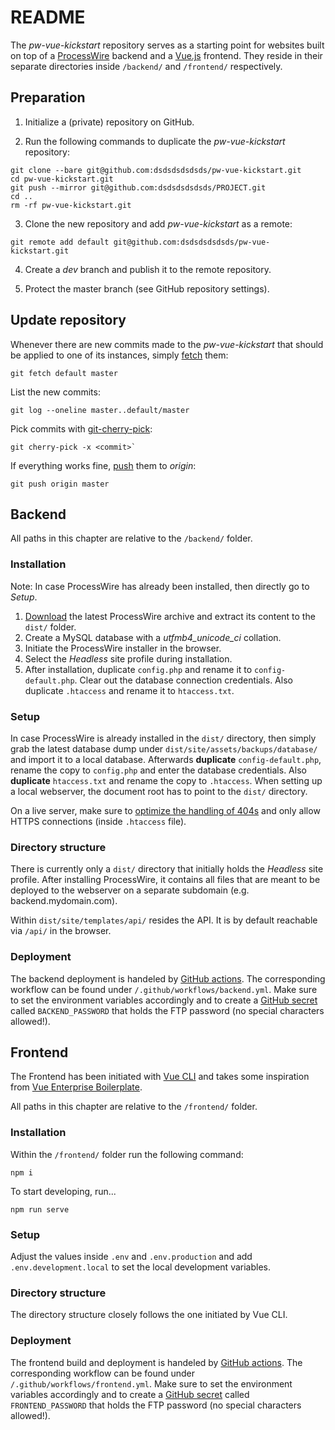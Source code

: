 # README

The _pw-vue-kickstart_ repository serves as a starting point for websites built on top of a [ProcessWire](https://processwire.com/) backend and a [Vue.js](https://vuejs.org/) frontend. They reside in their separate directories inside `/backend/` and `/frontend/` respectively.

## Preparation

1. Initialize a (private) repository on GitHub.

2. Run the following commands to duplicate the _pw-vue-kickstart_ repository:

```console
git clone --bare git@github.com:dsdsdsdsdsds/pw-vue-kickstart.git
cd pw-vue-kickstart.git
git push --mirror git@github.com:dsdsdsdsdsds/PROJECT.git
cd ..
rm -rf pw-vue-kickstart.git
```

3. Clone the new repository and add _pw-vue-kickstart_ as a remote:

```console
git remote add default git@github.com:dsdsdsdsdsds/pw-vue-kickstart.git
```

4. Create a _dev_ branch and publish it to the remote repository.

5. Protect the master branch (see GitHub repository settings).

## Update repository

Whenever there are new commits made to the _pw-vue-kickstart_ that should be applied to one of its instances, simply [fetch](https://git-scm.com/docs/git-fetch) them:

```console
git fetch default master
```

List the new commits:

```console
git log --oneline master..default/master
```

Pick commits with [git-cherry-pick](https://git-scm.com/docs/git-cherry-pick):

```console
git cherry-pick -x <commit>`
```

If everything works fine, [push](https://help.github.com/articles/pushing-to-a-remote/) them to _origin_:

```console
git push origin master
```

## Backend

All paths in this chapter are relative to the `/backend/` folder.

### Installation

Note: In case ProcessWire has already been installed, then directly go to _Setup_.

1. [Download](https://processwire.com/download/core/) the latest ProcessWire archive and extract its content to the `dist/` folder.
2. Create a MySQL database with a _utfmb4_unicode_ci_ collation.
3. Initiate the ProcessWire installer in the browser.
4. Select the _Headless_ site profile during installation.
5. After installation, duplicate `config.php` and rename it to `config-default.php`. Clear out the database connection credentials. Also duplicate `.htaccess` and rename it to `htaccess.txt`.

### Setup

In case ProcessWire is already installed in the `dist/` directory, then simply grab the latest database dump under `dist/site/assets/backups/database/` and import it to a local database. Afterwards **duplicate** `config-default.php`, rename the copy to `config.php` and enter the database credentials. Also **duplicate** `htaccess.txt` and rename the copy to `.htaccess`. When setting up a local webserver, the document root has to point to the `dist/` directory.

On a live server, make sure to [optimize the handling of 404s](https://processwire.com/blog/posts/optimizing-404s-in-processwire/) and only allow HTTPS connections (inside `.htaccess` file).

### Directory structure

There is currently only a `dist/` directory that initially holds the _Headless_ site profile. After installing ProcessWire, it contains all files that are meant to be deployed to the webserver on a separate subdomain (e.g. backend.mydomain.com).

Within `dist/site/templates/api/` resides the API. It is by default reachable via `/api/` in the browser.

### Deployment

The backend deployment is handeled by [GitHub actions](https://help.github.com/en/actions). The corresponding workflow can be found under `/.github/workflows/backend.yml`. Make sure to set the environment variables accordingly and to create a [GitHub secret](https://help.github.com/en/actions/configuring-and-managing-workflows/creating-and-storing-encrypted-secrets) called `BACKEND_PASSWORD` that holds the FTP password (no special characters allowed!).

## Frontend

The Frontend has been initiated with [Vue CLI](https://cli.vuejs.org/) and takes some inspiration from [Vue Enterprise Boilerplate](https://github.com/chrisvfritz/vue-enterprise-boilerplate).

All paths in this chapter are relative to the `/frontend/` folder.

### Installation

Within the `/frontend/` folder run the following command:

```console
npm i
```

To start developing, run...

```console
npm run serve
```

### Setup

Adjust the values inside `.env` and `.env.production` and add `.env.development.local` to set the local development variables.

### Directory structure

The directory structure closely follows the one initiated by Vue CLI.

### Deployment

The frontend build and deployment is handeled by [GitHub actions](https://help.github.com/en/actions). The corresponding workflow can be found under `/.github/workflows/frontend.yml`. Make sure to set the environment variables accordingly and to create a [GitHub secret](https://help.github.com/en/actions/configuring-and-managing-workflows/creating-and-storing-encrypted-secrets) called `FRONTEND_PASSWORD` that holds the FTP password (no special characters allowed!).
